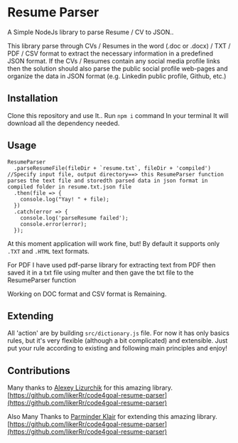 # Resume Parser

A Simple NodeJs library to parse Resume / CV to JSON..

This library parse through CVs / Resumes in the word (.doc or .docx) / TXT / PDF / CSV format to extract the necessary information in a predefined JSON format. If the CVs / Resumes contain any social media profile links then the solution should also parse the public social profile web-pages and organize the data in JSON format (e.g. Linkedin public profile, Github, etc.)

## Installation

Clone this repository and use It.. 
Run `npm i` command In your terminal It will download all the dependency needed.


## Usage

```
ResumeParser
  .parseResumeFile(fileDir + `resume.txt`, fileDir + 'compiled') //Specify input file, output directory==> this ResumeParser function parses the text file and storedth parsed data in json format in compiled folder in resume.txt.json file  
  .then(file => {
    console.log("Yay! " + file);
  })
  .catch(error => {
    console.log('parseResume failed');
    console.error(error);
  });

```

At this moment application will work fine, but! By default it supports only `.TXT` and `.HTML` text formats.

For PDF I have used pdf-parse library for extracting text from PDF then saved it in a txt file using multer and then gave the txt file to the ResumeParser function

Working on DOC format and CSV format is Remaining.


## Extending

All 'action' are by building `src/dictionary.js` file. For now it has only basics rules, but it's very flexible (although a bit complicated) and extensible. Just put your rule according to existing and following main principles and enjoy!

## Contributions

Many thanks to [Alexey Lizurchik](https://github.com/likerRr) for this amazing library. 
[https://github.com/likerRr/code4goal-resume-parser](https://github.com/likerRr/code4goal-resume-parser) 

Also Many Thanks to [Parminder Klair](https://github.com/perminder-klair) for extending this amazing library. 
[https://github.com/likerRr/code4goal-resume-parser](https://github.com/likerRr/code4goal-resume-parser) 
